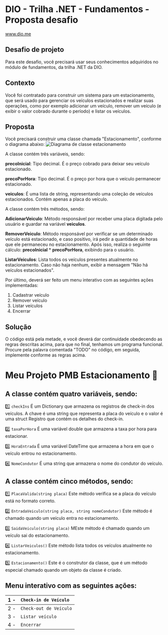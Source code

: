 # DIO - Trilha .NET - Fundamentos - Proposta desafio
www.dio.me

## Desafio de projeto
Para este desafio, você precisará usar seus conhecimentos adquiridos no módulo de fundamentos, da trilha .NET da DIO.

## Contexto
Você foi contratado para construir um sistema para um estacionamento, que será usado para gerenciar os veículos estacionados e realizar suas operações, como por exemplo adicionar um veículo, remover um veículo (e exibir o valor cobrado durante o período) e listar os veículos.

## Proposta
Você precisará construir uma classe chamada "Estacionamento", conforme o diagrama abaixo:
![Diagrama de classe estacionamento](diagrama_classe_estacionamento.png)

A classe contém três variáveis, sendo:

**precoInicial**: Tipo decimal. É o preço cobrado para deixar seu veículo estacionado.

**precoPorHora**: Tipo decimal. É o preço por hora que o veículo permanecer estacionado.

**veiculos**: É uma lista de string, representando uma coleção de veículos estacionados. Contém apenas a placa do veículo.

A classe contém três métodos, sendo:

**AdicionarVeiculo**: Método responsável por receber uma placa digitada pelo usuário e guardar na variável **veiculos**.

**RemoverVeiculo**: Método responsável por verificar se um determinado veículo está estacionado, e caso positivo, irá pedir a quantidade de horas que ele permaneceu no estacionamento. Após isso, realiza o seguinte cálculo: **precoInicial** * **precoPorHora**, exibindo para o usuário.

**ListarVeiculos**: Lista todos os veículos presentes atualmente no estacionamento. Caso não haja nenhum, exibir a mensagem "Não há veículos estacionados".

Por último, deverá ser feito um menu interativo com as seguintes ações implementadas:
1. Cadastrar veículo
2. Remover veículo
3. Listar veículos
4. Encerrar


##  Solução 
O código está pela metade, e você deverá dar continuidade obedecendo as regras descritas acima, para que no final, tenhamos um programa funcional. Procure pela palavra comentada "TODO" no código, em seguida, implemente conforme as regras acima.

# Meu Projeto PMB Estacionamento :blue_car:


## A classe contém quatro variáveis, sendo:

:one:
`checkIns` É um Dictionary que armazena os registros de check-in dos veículos. A chave é uma string que representa a placa do veículo e o valor é uma struct Registro que contém os detalhes do check-in.

:two:
`taxaPorHora` É uma variável double que armazena a taxa por hora para estacionar.

:three:
`HoraEntrada` É uma variável DateTime que armazena a hora em que o veículo entrou no estacionamento.

:four:
`NomeCondutor` É uma string que armazena o nome do condutor do veículo.


## A classe contém cinco métodos, sendo:

:one:
`PlacaValida(string placa)`  Este método verifica se a placa do veículo está no formato correto.

:two:
`EntradaVeiculo(string placa, string nomeCondutor)` Este método é chamado quando um veículo entra no estacionamento.

:three:
`SaidaVeiculo(string placa)` MEste método é chamado quando um veículo sai do estacionamento.

:four:
`ListarVeiculos()`  Este método lista todos os veículos atualmente no estacionamento.

:five:
`Estacionamento()`  Este é o construtor da classe, que é um método especial chamado quando um objeto da classe é criado.

## Menu interativo com as seguintes ações:

| 1 -   | `Check-in de Veículo` |
| :--- | :---                 |
| 2 -   | `Check-out de Veículo`|
| 3 -   | `Listar veículo`      |
| 4 -   | `Encerrar`            |